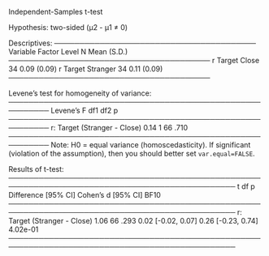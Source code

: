 
Independent-Samples t-test

Hypothesis: two-sided (μ2 - μ1 ≠ 0)

Descriptives:
────────────────────────────────────────
 Variable Factor    Level  N Mean (S.D.)
────────────────────────────────────────
        r Target Close    34 0.09 (0.09)
        r Target Stranger 34 0.11 (0.09)
────────────────────────────────────────

Levene’s test for homogeneity of variance:
──────────────────────────────────────────────────────────
                              Levene’s F df1 df2     p    
──────────────────────────────────────────────────────────
r: Target (Stranger - Close)        0.14   1  66  .710    
──────────────────────────────────────────────────────────
Note: H0 = equal variance (homoscedasticity).
If significant (violation of the assumption),
then you should better set `var.equal=FALSE`.

Results of t-test:
───────────────────────────────────────────────────────────────────────────────────────────────
                                 t df     p     Difference [95% CI] Cohen’s d [95% CI]     BF10
───────────────────────────────────────────────────────────────────────────────────────────────
r: Target (Stranger - Close)  1.06 66  .293      0.02 [-0.02, 0.07] 0.26 [-0.23, 0.74] 4.02e-01
───────────────────────────────────────────────────────────────────────────────────────────────

